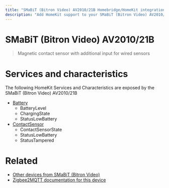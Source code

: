 ```yaml
---
title: "SMaBiT (Bitron Video) AV2010/21B Homebridge/HomeKit integration"
description: "Add HomeKit support to your SMaBiT (Bitron Video) AV2010/21B, using Homebridge, Zigbee2MQTT and homebridge-z2m."
---
```

<!---
This file has been GENERATED using src/docgen/docgen.ts
DO NOT EDIT THIS FILE MANUALLY!
-->
# SMaBiT (Bitron Video) AV2010/21B
> Magnetic contact sensor with additional input for wired sensors


# Services and characteristics
The following HomeKit Services and Characteristics are exposed by
the SMaBiT (Bitron Video) AV2010/21B

* [Battery](../../battery.md)
  * BatteryLevel
  * ChargingState
  * StatusLowBattery
* [ContactSensor](../../sensors.md)
  * ContactSensorState
  * StatusLowBattery
  * StatusTampered


# Related
* [Other devices from SMaBiT (Bitron Video)](../index.md#smabit_bitron_video)
* [Zigbee2MQTT documentation for this device](https://www.zigbee2mqtt.io/devices/AV2010_21B.html)